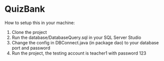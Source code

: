 # QuizBank
How to setup this in your machine:
1. Clone the project
2. Run the database/DatabaseQuery.sql in your SQL Server Studio
3. Change the config in DBConnect.java (in package dao) to your database port and password
4. Run the project, the testing account is teacher1 with password 123
